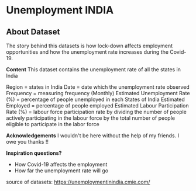 # Unemployment INDIA
## About Dataset

The story behind this datasets is how lock-down affects employment opportunities and how the unemployment rate increases during the Covid-19.

**Content**
This dataset contains the unemployment rate of all the states in India

Region = states in India
Date = date which the unemployment rate observed
Frequency = measuring frequency (Monthly)
Estimated Unemployment Rate (%) = percentage of people unemployed in each States of India
Estimated Employed = percentage of people employed
Estimated Labour Participation Rate (%) = labour force participation rate by dividing the number of people actively participating in the labour force by the total number of people eligible to participate in the labor force

**Acknowledgements**
I wouldn't be here without the help of my friends. I owe you thanks !!

**Inspiration questions?**

- How Covid-19 affects the employment
- How far the unemployment rate will go

source of datasets: https://unemploymentinindia.cmie.com/

